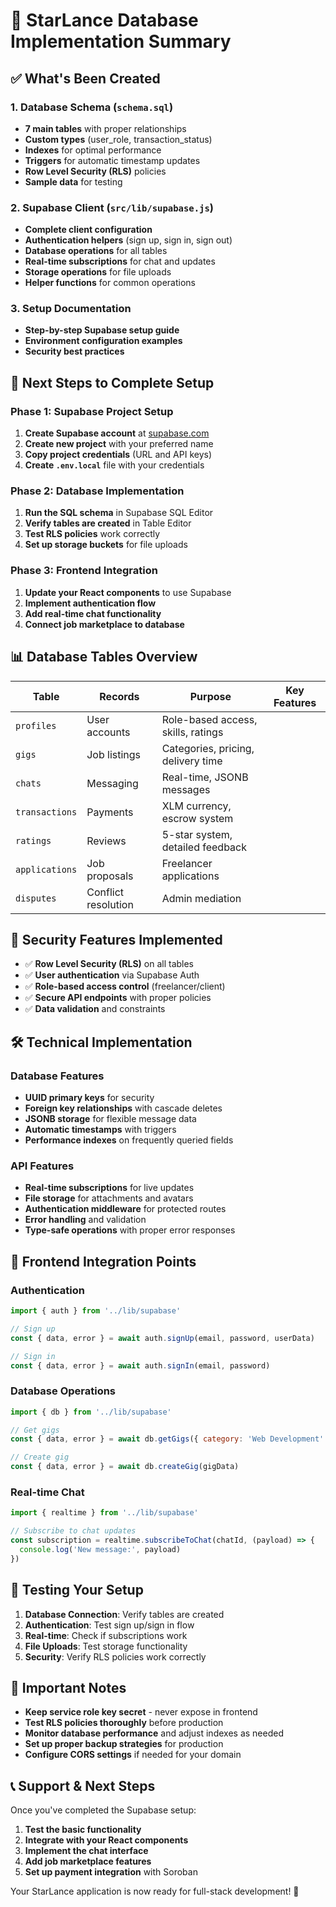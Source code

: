 # 🎯 StarLance Database Implementation Summary

## ✅ What's Been Created

### 1. Database Schema (`schema.sql`)
- **7 main tables** with proper relationships
- **Custom types** (user_role, transaction_status)
- **Indexes** for optimal performance
- **Triggers** for automatic timestamp updates
- **Row Level Security (RLS)** policies
- **Sample data** for testing

### 2. Supabase Client (`src/lib/supabase.js`)
- **Complete client configuration**
- **Authentication helpers** (sign up, sign in, sign out)
- **Database operations** for all tables
- **Real-time subscriptions** for chat and updates
- **Storage operations** for file uploads
- **Helper functions** for common operations

### 3. Setup Documentation
- **Step-by-step Supabase setup guide**
- **Environment configuration examples**
- **Security best practices**

## 🚀 Next Steps to Complete Setup

### Phase 1: Supabase Project Setup
1. **Create Supabase account** at [supabase.com](https://supabase.com)
2. **Create new project** with your preferred name
3. **Copy project credentials** (URL and API keys)
4. **Create `.env.local`** file with your credentials

### Phase 2: Database Implementation
1. **Run the SQL schema** in Supabase SQL Editor
2. **Verify tables are created** in Table Editor
3. **Test RLS policies** work correctly
4. **Set up storage buckets** for file uploads

### Phase 3: Frontend Integration
1. **Update your React components** to use Supabase
2. **Implement authentication flow**
3. **Add real-time chat functionality**
4. **Connect job marketplace to database**

## 📊 Database Tables Overview

| Table | Records | Purpose | Key Features |
|-------|---------|---------|--------------|
| `profiles` | User accounts | Role-based access, skills, ratings |
| `gigs` | Job listings | Categories, pricing, delivery time |
| `chats` | Messaging | Real-time, JSONB messages |
| `transactions` | Payments | XLM currency, escrow system |
| `ratings` | Reviews | 5-star system, detailed feedback |
| `applications` | Job proposals | Freelancer applications |
| `disputes` | Conflict resolution | Admin mediation |

## 🔐 Security Features Implemented

- ✅ **Row Level Security (RLS)** on all tables
- ✅ **User authentication** via Supabase Auth
- ✅ **Role-based access control** (freelancer/client)
- ✅ **Secure API endpoints** with proper policies
- ✅ **Data validation** and constraints

## 🛠️ Technical Implementation

### Database Features
- **UUID primary keys** for security
- **Foreign key relationships** with cascade deletes
- **JSONB storage** for flexible message data
- **Automatic timestamps** with triggers
- **Performance indexes** on frequently queried fields

### API Features
- **Real-time subscriptions** for live updates
- **File storage** for attachments and avatars
- **Authentication middleware** for protected routes
- **Error handling** and validation
- **Type-safe operations** with proper error responses

## 📱 Frontend Integration Points

### Authentication
```javascript
import { auth } from '../lib/supabase'

// Sign up
const { data, error } = await auth.signUp(email, password, userData)

// Sign in
const { data, error } = await auth.signIn(email, password)
```

### Database Operations
```javascript
import { db } from '../lib/supabase'

// Get gigs
const { data, error } = await db.getGigs({ category: 'Web Development' })

// Create gig
const { data, error } = await db.createGig(gigData)
```

### Real-time Chat
```javascript
import { realtime } from '../lib/supabase'

// Subscribe to chat updates
const subscription = realtime.subscribeToChat(chatId, (payload) => {
  console.log('New message:', payload)
})
```

## 🧪 Testing Your Setup

1. **Database Connection**: Verify tables are created
2. **Authentication**: Test sign up/sign in flow
3. **Real-time**: Check if subscriptions work
4. **File Uploads**: Test storage functionality
5. **Security**: Verify RLS policies work correctly

## 🚨 Important Notes

- **Keep service role key secret** - never expose in frontend
- **Test RLS policies thoroughly** before production
- **Monitor database performance** and adjust indexes as needed
- **Set up proper backup strategies** for production
- **Configure CORS settings** if needed for your domain

## 📞 Support & Next Steps

Once you've completed the Supabase setup:
1. **Test the basic functionality**
2. **Integrate with your React components**
3. **Implement the chat interface**
4. **Add job marketplace features**
5. **Set up payment integration** with Soroban

Your StarLance application is now ready for full-stack development! 🚀
